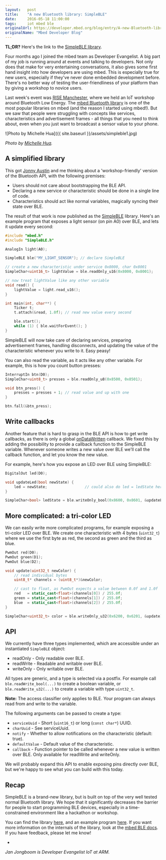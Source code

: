 ```yaml
---
layout:   post
title:    "A new Bluetooth library: SimpleBLE"
date:     2016-05-18 11:00:00
tags:     iot mbed ble
originalUrl: https://developer.mbed.org/blog/entry/A-new-Bluetooth-library-SimpleBLE/
originalName: "Mbed Developer Blog"
---
```


**TL;DR?** Here's the link to the [SimpleBLE library](https://developer.mbed.org/teams/mbed-x/code/SimpleBLE/).

Four months ago I joined the mbed team as Developer Evangelist. A big part of my job is running around at events and talking to developers. Not only does that make for very entertaining conversations, it also gives some first hand insight into how developers are using mbed. This is especially true for new users, especially if they've never done embedded development before. There's no better way of testing the user-friendliness of your platform than by giving a workshop to novice users.

<!--more-->

Last week's event was [RISE Manchester](https://thinkrise.com/manchester.html), where we held an IoT workshop around Bluetooth Low Energy. The [mbed Bluetooth library](https://developer.mbed.org/teams/Bluetooth-Low-Energy/code/BLE_API/) is one of the most popular libraries on mbed (and the reason I started using mbed!). But we saw that people were struggling with concepts like services, characteristics and advertisement frames - all things that you need to think about, even when you just want to broadcast a sensor value to your phone.

![Photo by Michelle Hua]({{ site.baseurl }}/assets/simpleble1.jpg)

*Photo by [Michelle Hua](https://twitter.com/MadewithGlove/status/727844492829704192).*

## A simplified library

This got [Jonny Austin](https://developer.mbed.org/users/JonnyA/) and me thinking about a 'workshop-friendly' version of the Bluetooth API, with the following premises:

* Users should not care about bootstrapping the BLE API.
* Declaring a new service or characteristic should be done in a single line of code.
* Characteristics should act like normal variables, magically syncing their state over BLE.

The result of that work is now published as the [SimpleBLE](https://developer.mbed.org/teams/mbed-x/code/SimpleBLE/) library. Here's an example program that exposes a light sensor (on pin A0) over BLE, and lets it update every second:

```cpp
#include "mbed.h"
#include "SimpleBLE.h"

AnalogIn light(A0);

SimpleBLE ble("MY_LIGHT_SENSOR"); // declare SimpleBLE

// create a new characteristic under service 0x8000, char 0x8001
SimpleChar<uint16_t> lightValue = ble.readOnly_u16(0x8000, 0x8001);

// now treat lightValue like any other variable
void read() {
    lightValue = light.read_u16();
}

int main(int, char**) {
    Ticker t;
    t.attach(&read, 1.0f); // read new value every second

    ble.start();
    while (1) { ble.waitForEvent(); }
}
```

SimpleBLE will now take care of declaring services, preparing advertisement frames, handling disconnects, and updating the value of the characteristic whenever you write to it. Easy peasy!

You can also read the variable, as it acts like any other variable. For example, this is how you count button presses:

```cpp
InterruptIn btn(D0);
SimpleChar<uint8_t> presses = ble.readOnly_u8(0x8500, 0x8501);

void btn_press() {
    presses = presses + 1; // read value and up with one
}

btn.fall(&btn_press);
```

## Write callbacks

Another feature that is hard to grasp in the BLE API is how to get write callbacks, as there is only a global [onDataWritten](https://developer.mbed.org/teams/Bluetooth-Low-Energy/code/BLE_API/docs/ff83f0020480/classBLE.html#a5e977ec60fcd8aee8dd586b0b3e456e9) callback. We fixed this by adding the possibility to provide a callback function to the SimpleBLE variable. Whenever someone writes a new value over BLE we'll call the callback function, and let you know the new value.

For example, here's how you expose an LED over BLE using SimpleBLE:

```cpp
DigitalOut led(D0);

void updateLed(bool newState) {
    led = newState;                 // could also do led = ledState here...
}

SimpleChar<bool> ledState = ble.writeOnly_bool(0x8600, 0x8601, &updateLed);
```

## More complicated: a tri-color LED

We can easily write more complicated programs, for example exposing a tri-color LED over BLE. We create one characteristic with 4 bytes (`uint32_t`) where we use the first byte as red, the second as green and the third as blue.

```cpp
PwmOut red(D0);
PwmOut green(D1);
PwmOut blue(D2);

void update(uint32_t newColor) {
    // read individual bytes
    uint8_t* channels = (uint8_t*)&newColor;

    // cast to float, as PwmOut expects a value between 0.0f and 1.0f
    red   = static_cast<float>(channels[0]) / 255.0f;
    green = static_cast<float>(channels[1]) / 255.0f;
    blue  = static_cast<float>(channels[2]) / 255.0f;
}

SimpleChar<uint32_t> color = ble.writeOnly_u32(0x6200, 0x6201, &update);
```

## API

We currently have three types implemented, which are accessible under an instantiated `SimpleBLE` object:

* readOnly - Only readable over BLE.
* readWrite - Readable and writable over BLE.
* writeOnly - Only writable over BLE.

All types are generic, and a type is selected via a postfix. For example call `ble.readWrite_bool(...)` to create a boolean variable, or `ble.readWrite_u32(...)` to create a variable with type `uint32_t`.

**Note:** The access classifier only applies to BLE. Your program can always read from and write to the variable.

The following arguments can be passed to create a type:

* `serviceUuid` - Short (`uint16_t`) or long (`const char*`) UUID.
* `charUuid` - See serviceUuid.
* `notify` - Whether to allow notifications on the characteristic (default: true).
* `defaultValue` - Default value of the characteristic.
* `callback` - Function pointer to be called whenever a new value is written over BLE. Only available for readWrite and writeOnly.

We will probably expand this API to enable exposing pins directly over BLE, but we're happy to see what you can build with this today.

## Recap

SimpleBLE is a brand-new library, but is built on top of the very well tested normal Bluetooth library. We hope that it significantly decreases the barrier for people to start programming BLE devices, especially in a time-constrained environment like a hackathon or workshop.

You can find the library [here](https://developer.mbed.org/teams/mbed-x/code/SimpleBLE/), and an example program [here](https://developer.mbed.org/teams/mbed-x/code/SimpleBLE-Example/). If you want more information on the internals of the library, look at the [mbed BLE docs](https://docs.mbed.com/docs/ble-intros/en/latest/). If you have feedback, please let me know!

-

*Jan Jongboom is Developer Evangelist IoT at ARM.*